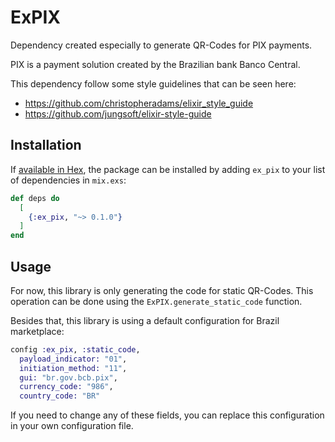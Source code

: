 # ExPIX

Dependency created especially to generate QR-Codes for PIX payments.

PIX is a payment solution created by the Brazilian bank Banco Central.

This dependency follow some style guidelines that can be seen here:
  - https://github.com/christopheradams/elixir_style_guide
  - https://github.com/jungsoft/elixir-style-guide

## Installation

If [available in Hex](https://hex.pm/docs/publish), the package can be installed
by adding `ex_pix` to your list of dependencies in `mix.exs`:

```elixir
def deps do
  [
    {:ex_pix, "~> 0.1.0"}
  ]
end
```

## Usage

For now, this library is only generating the code for static QR-Codes. This operation can be done using the `ExPIX.generate_static_code` function.

Besides that, this library is using a default configuration for Brazil marketplace:

```elixir
config :ex_pix, :static_code,
  payload_indicator: "01",
  initiation_method: "11",
  gui: "br.gov.bcb.pix",
  currency_code: "986",
  country_code: "BR"
```

If you need to change any of these fields, you can replace this configuration in your own configuration file.
